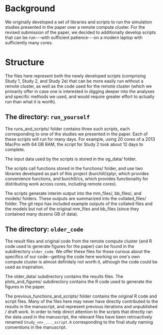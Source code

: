 # Background

We originally developed a set of libraries and scripts to run the simulation studies presented in the paper over a remote compute cluster. For the revised submission of the paper, we decided to additionally develop scripts that can be run---with sufficient patience---on a modern laptop with sufficiently many cores.

# Structure

The files here represent both the newly developed scripts (comprising Study 1, Study 2, and Study 2e) that can be more easily run without a remote cluster, as well as the code used for the remote cluster (which  we primarily offer in case one is interested in digging deeper into the analyses and specific methods we used, and would require greater effort to actually run than what it is worth).

## The directory: `run_yourself`

The runs_and_scripts/ folder contains three such scripts, each corresponding to one of the studies we presented in the paper. Each of these scripts will run for many days. For example, using 20 cores of a 2013 MacPro with 64 GB RAM, the script for Study 2 took about 12 days to complete. 

The input data used by the scripts is stored in the og_data/ folder.

The scripts call functions stored in the functions/ folder, and use two libraries developed as part of this project (burchill/zplyr, which provides convenience functions, and burchill/cs, which provides functionality for distributing work across cores, including remote cores). 

The scripts generate interim output into the mm_files/, bb_files/, and models/ folders. These outputs are summarized into the collated_files/ folder. The git repo has included example outputs of the collated files and the models but not of the original mm_files and bb_files (since they contained many dozens GB of data).

## The directory: `older_code`

The result files and original code from the remote compute cluster (and R code used to generate figures for the paper) can be found in the subdirectory `older_code`. We offer these files for those curious about the specifics of our code--getting the code here working on one's own compute cluster is almost definitely not worth it, although the code could be used as inspiration.

The older_data/ subdirectory contains the results files. The plots_and_figures/ subdirectory contains the R code used to generate the figures in the paper. 

The previous_functions_and_scripts/ folder contains the original R code and script files. Many of the files here may never have directly contributed to the results in the manuscript, and represent previous iterations and unpublished / draft work. In order to help direct attention to the scripts that directly ran the data used in the manuscript, the relevant files have been retroactively renamed `Study_<n>_..._script.R` corresponding to the final study naming conventions in the manuscript.